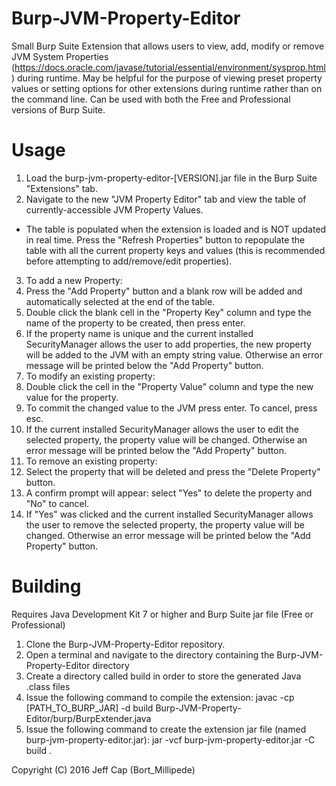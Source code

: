 # Burp-JVM-Property-Editor
Small Burp Suite Extension that allows users to view, add, modify or remove JVM System Properties (https://docs.oracle.com/javase/tutorial/essential/environment/sysprop.html) during runtime. May be helpful for the purpose of viewing preset property values or setting options for other extensions during runtime rather than on the command line. Can be used with both the Free and Professional versions of Burp Suite.

# Usage
1. Load the burp-jvm-property-editor-[VERSION].jar file in the Burp Suite "Extensions" tab.
2. Navigate to the new "JVM Property Editor" tab and view the table of currently-accessible JVM Property Values.
  * The table is populated when the extension is loaded and is NOT updated in real time. Press the "Refresh Properties" button to repopulate the table with all the current property keys and values (this is recommended before attempting to add/remove/edit properties).
3. To add a new Property:
  1. Press the "Add Property" button and a blank row will be added and automatically selected at the end of the table.
  2. Double click the blank cell in the "Property Key" column and type the name of the property to be created, then press enter.
  3. If the property name is unique and the current installed SecurityManager allows the user to add properties, the new property will be added to the JVM with an empty string value. Otherwise an error message will be printed below the "Add Property" button.
4. To modify an existing property:
  1. Double click the cell in the "Property Value" column and type the new value for the property.
  2. To commit the changed value to the JVM press enter. To cancel, press esc.
  3. If the current installed SecurityManager allows the user to edit the selected property, the property value will be changed. Otherwise an error message will be printed below the "Add Property" button.
5. To remove an existing property:
  1. Select the property that will be deleted and press the "Delete Property" button.
  2. A confirm prompt will appear: select "Yes" to delete the property and "No" to cancel.
  3. If "Yes" was clicked and the current installed SecurityManager allows the user to remove the selected property, the property value will be changed. Otherwise an error message will be printed below the "Add Property" button.

# Building
Requires Java Development Kit 7 or higher and Burp Suite jar file (Free or Professional)

1. Clone the Burp-JVM-Property-Editor repository.
2. Open a terminal and navigate to the directory containing the Burp-JVM-Property-Editor directory
3. Create a directory called build in order to store the generated Java .class files
4. Issue the following command to compile the extension: javac -cp [PATH_TO_BURP_JAR] -d build Burp-JVM-Property-Editor/burp/BurpExtender.java
5. Issue the following command to create the extension jar file (named burp-jvm-property-editor.jar): jar -vcf burp-jvm-property-editor.jar -C build .


Copyright (C) 2016 Jeff Cap (Bort_Millipede)
